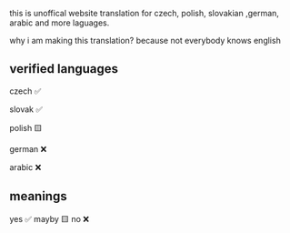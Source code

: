 this is unoffical website translation for czech, polish, slovakian ,german, arabic and more laguages.

why i am making this translation?
because not everybody knows english


verified languages
-
czech ✅

slovak ✅

polish 🟨

german ❌

arabic ❌


meanings
-
yes ✅
mayby 🟨
no ❌
